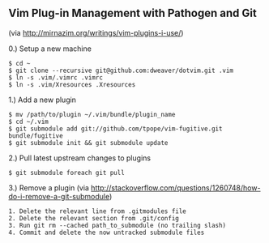 Vim Plug-in Management with Pathogen and Git
--------------------------------------------
(via http://mirnazim.org/writings/vim-plugins-i-use/)

0.) Setup a new machine
```
$ cd ~
$ git clone --recursive git@github.com:dweaver/dotvim.git .vim
$ ln -s .vim/.vimrc .vimrc
$ ln -s .vim/Xresources .Xresources
```

1.) Add a new plugin

```
$ mv /path/to/plugin ~/.vim/bundle/plugin_name 
$ cd ~/.vim
$ git submodule add git://github.com/tpope/vim-fugitive.git bundle/fugitive
$ git submodule init && git submodule update
```

2.) Pull latest upstream changes to plugins
```
$ git submodule foreach git pull
```

3.) Remove a plugin
    (via http://stackoverflow.com/questions/1260748/how-do-i-remove-a-git-submodule)

    1. Delete the relevant line from .gitmodules file
    2. Delete the relevant section from .git/config
    3. Run git rm --cached path_to_submodule (no trailing slash)
    4. Commit and delete the now untracked submodule files

